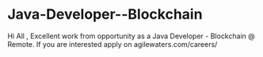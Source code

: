 # Java-Developer--Blockchain
Hi All , Excellent work from opportunity as a Java Developer - Blockchain @ Remote. If you are interested apply on agilewaters.com/careers/
